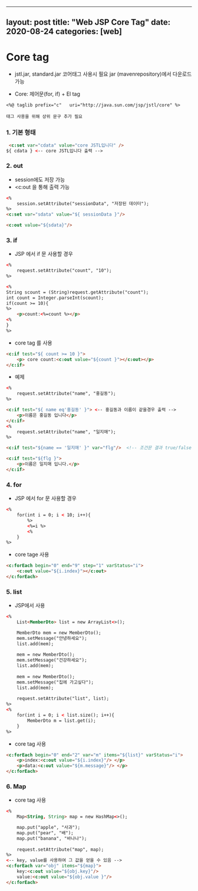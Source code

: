﻿
---
layout: post
title:  "Web JSP Core Tag"
date:   2020-08-24
categories: [web]
---

# Core tag

- jstl.jar, standard.jar 코어태그 사용시 필요 jar (mavenrepository)에서 다운로드 가능

- Core: 제어문(for, if) + El tag
```
<%@ taglib prefix="c"   uri="http://java.sun.com/jsp/jstl/core" %>

태그 사용을 위해 상위 문구 추가 필요

```
### 1. 기본 형태
```html
 <c:set var="cdata" value="core JSTL입니다" />
${ cdata } <-- core JSTL입니다 출력 -->
```
### 2. out
- session에도 저장 가능
- <c:out 을 통해 출력 가능
```html
<%
	session.setAttribute("sessionData", "저장된 데이터");
%>
<c:set var="sdata" value="${ sessionData }"/>

<c:out value="${sdata}"/>
```
### 3. if
- JSP 에서 if 문 사용할 경우
```html
<%
	request.setAttribute("count", "10");
%>

<%
String scount = (String)request.getAttribute("count");
int count = Integer.parseInt(scount);
if(count >= 10){
%>
	<p>count:<%=count %></p>
<%	
}
%>
```
- core tag 를 사용
```html
<c:if test="${ count >= 10 }">
	<p> core count:<c:out value="${count }"></c:out></p>
</c:if>
```
- 예제
```html
<%
	request.setAttribute("name", "홍길동");
%>

<c:if test="${ name eq'홍길동' }"> <-- 홍길동과 이름이 같을경우 출력 -->
	<p>이름은 홍길동 입니다</p>
</c:if>
<%
	request.setAttribute("name", "일지매");
%>

<c:if test="${name == '일지매' }" var="flg"/>  <!-- 조건문 결과 true/false 를 변수에 대입 -->

<c:if test="${flg }">
	<p>이름은 일지매 입니다.</p>
</c:if>
```
### 4. for
- JSP 에서 for 문 사용할 경우
```html
<%
	for(int i = 0; i < 10; i++){
		%>
		<%=i %>
		<%
	}
%>
```
- core tage 사용
```html
<c:forEach begin="0" end="9" step="1" varStatus="i">
	<c:out value="${i.index}"></c:out>
</c:forEach>
```
### 5. list
- JSP에서 사용
```html
<%
	List<MemberDto> list = new ArrayList<>();

	MemberDto mem = new MemberDto();
	mem.setMessage("안녕하세요");
	list.add(mem);
	
	mem = new MemberDto();
	mem.setMessage("건강하세요");
	list.add(mem);
	
	mem = new MemberDto();
	mem.setMessage("집에 가고싶다");
	list.add(mem);
	
	request.setAttribute("list", list);
%>
<%
	for(int i = 0; i < list.size(); i++){
		MemberDto m = list.get(i);
	}
%>
```
- core tag 사용
```html
<c:forEach begin="0" end="2" var="m" items="${list}" varStatus="i">
	<p>index:<c:out value="${i.index}"/> </p>
	<p>data:<c:out value="${m.message}"/> </p>
</c:forEach>
```

### 6. Map
- core tag 사용
```html
<%
	Map<String, String> map = new HashMap<>();

	map.put("apple", "사과");
	map.put("pear", "배");
	map.put("banana", "바나나");
	
	request.setAttribute("map", map);
%>
<-- key, value를 사용하여 그 값을 얻을 수 있음 -->
<c:forEach var="obj" items="${map}">
	key:<c:out value="${obj.key}"/> 
	value:<c:out value="${obj.value }"/>
</c:forEach>
```
